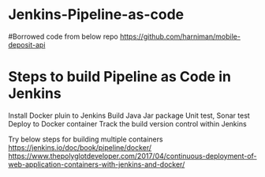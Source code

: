 # Jenkins-Pipeline-as-code
#Borrowed code from below repo
https://github.com/harniman/mobile-deposit-api

# Steps to build Pipeline as Code in Jenkins
Install Docker pluin to Jenkins
Build Java Jar package
Unit test, Sonar test
Deploy to Docker container
Track the build version control within Jenkins

Try below steps for building multiple containers
https://jenkins.io/doc/book/pipeline/docker/
https://www.thepolyglotdeveloper.com/2017/04/continuous-deployment-of-web-application-containers-with-jenkins-and-docker/
